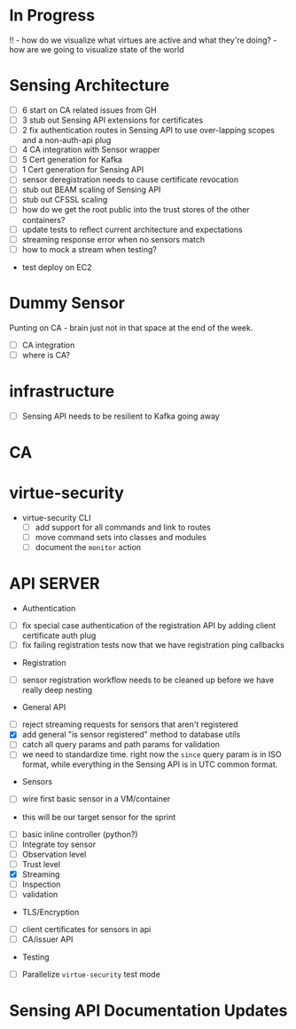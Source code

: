 # In Progress
 
!! - how do we visualize what virtues are active and what they're doing?
    - how are we going to visualize state of the world
 
# Sensing Architecture

 - [ ] 6 start on CA related issues from GH
 - [ ] 3 stub out Sensing API extensions for certificates
 - [ ] 2 fix authentication routes in Sensing API to use over-lapping scopes and a non-auth-api plug
 - [ ] 4 CA integration with Sensor wrapper
 - [ ] 5 Cert generation for Kafka
 - [ ] 1 Cert generation for Sensing API
 - [ ] sensor deregistration needs to cause certificate revocation
 - [ ] stub out BEAM scaling of Sensing API
 - [ ] stub out CFSSL scaling
 - [ ] how do we get the root public into the trust stores of the other containers?
 - [ ] update tests to reflect current architecture and expectations
  - [ ] streaming response error when no sensors match
  - [ ] how to mock a stream when testing?
- test deploy on EC2


# Dummy Sensor


Punting on CA - brain just not in that space at the end of the week.

 - [ ] CA integration
 - [ ] where is CA?
 
# infrastructure

 - [ ] Sensing API needs to be resilient to Kafka going away

# CA
 
  
# virtue-security


- virtue-security CLI
  - [ ] add support for all commands and link to routes
  - [ ] move command sets into classes and modules
  - [ ] document the `monitor` action
  
# API SERVER

 - Authentication
  - [ ] fix special case authentication of the registration API by adding client certificate auth plug
  - [ ] fix failing registration tests now that we have registration ping callbacks
 - Registration
  - [ ] sensor registration workflow needs to be cleaned up before we have really deep nesting
 - General API
  - [ ] reject streaming requests for sensors that aren't registered
  - [x] add general "is sensor registered" method to database utils
  - [ ] catch all query params and path params for validation
   - [ ] we need to standardize time. right now the `since` query param is in ISO format, while everything in the Sensing
         API is in UTC common format.
 - Sensors
  - [ ] wire first basic sensor in a VM/container
   - this will be our target sensor for the sprint
   - [ ] basic inline controller (python?)
  - [ ] Integrate toy sensor
   - [ ] Observation level
   - [ ] Trust level
   - [x] Streaming
   - [ ] Inspection
   - [ ] validation
 - TLS/Encryption
  - [ ] client certificates for sensors in api
  - [ ] CA/issuer API
 - Testing
  - [ ] Parallelize `virtue-security` test mode
 
# Sensing API Documentation Updates

